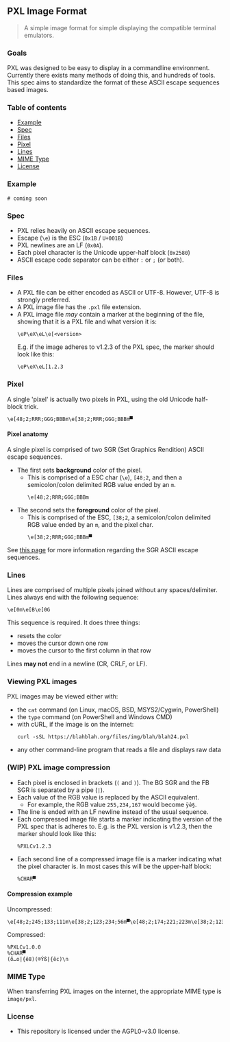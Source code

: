 ## PXL Image Format

> A simple image format for simple displaying the compatible terminal emulators.

### Goals

PXL was designed to be easy to display in a commandline environment. 
Currently there exists many methods of doing this, and hundreds of
tools. This spec aims to standardize the format of these ASCII escape
sequences based images.


### Table of contents

- [Example](#user-content-example)
- [Spec](#user-content-spec)
- [Files](#user-content-files)
- [Pixel](#user-content-pixel)
- [Lines](#user-content-lines)
- [MIME Type](#user-content-mime-type)
- [License](#user-content-license)

### Example

```
# coming soon
```

### Spec

* PXL relies heavily on ASCII escape sequences.
* Escape (`\e`) is the  ESC (`0x1B` / `U+001B`)
* PXL newlines are an LF (`0x0A`).
* Each pixel character is the Unicode upper-half block (`0x2580`)
* ASCII escape code separator can be either `:` or `;` (or both).

### Files

- A PXL file can be either encoded as ASCII or UTF-8. However, UTF-8 
is strongly preferred.
- A PXL image file has the `.pxl` file extension.
- A PXL image file *may* contain a marker at the beginning of the file, 
  showing that it is a PXL file and what version it is:
  ```
  \eP\eX\eL\e[<version>
  ```
  E.g. if the image adheres to v1.2.3 of the PXL spec, the marker 
  should look like this:
  ```
  \eP\eX\eL[1.2.3
  ```

### Pixel

A single 'pixel' is actually two pixels in PXL, using the old 
Unicode half-block trick.

```
\e[48;2;RRR;GGG;BBBm\e[38;2;RRR;GGG;BBBm▀
```

#### Pixel anatomy
A single pixel is comprised of two SGR (Set Graphics Rendition) ASCII escape sequences.
- The first sets **background** color of the pixel.
  - This is comprised of a ESC char (`\e`), `[48;2`, and then a semicolon/colon delimited RGB value ended by an `m`.
    ```
    \e[48;2;RRR;GGG;BBBm
    ```
- The second sets the **foreground** color of the pixel.
  - This is comprised of the ESC, `[38;2`, a semicolon/colon delimited RGB value ended by an `m`, and the pixel char.
    ```
    \e[38;2;RRR;GGG;BBBm▀
    ```
    
See [this page](https://docs.microsoft.com/en-us/windows/console/console-virtual-terminal-sequences#extended-colors) for more information regarding the SGR ASCII escape sequences.

### Lines
Lines are comprised of multiple pixels joined without any 
spaces/delimiter. Lines always end with the following sequence:
```
\e[0m\e[B\e[0G
```
This sequence is required. It does three things:
- resets the color
- moves the cursor down one row
- moves the cursor to the first column in that row

Lines **may not** end in a newline (CR, CRLF, or LF).

### Viewing PXL images
PXL images may be viewed either with:
- the `cat` command (on Linux, macOS, BSD, MSYS2/Cygwin, PowerShell)
- the `type` command (on PowerShell and Windows CMD)
- with cURL, if the image is on the internet:
  ```
  curl -sSL https://blahblah.org/files/img/blah/blah24.pxl
  ```
- any other command-line program that reads a file and displays raw data

### (WIP) PXL image compression
- Each pixel is enclosed in brackets (`(` and `)`). The BG SGR and the FB SGR
  is separated by a pipe (`|`).
- Each value of the RGB value is replaced by the ASCII equivalent.
  - For example, the RGB value `255,234,167` would become `ÿê§`.
- The line is ended with an LF newline instead of the usual sequence.
- Each compressed image file starts a marker indicating the version of the
  PXL spec that is adheres to. E.g. is the PXL version is v1.2.3, then
  the marker should look like this:
  ```
  %PXLCv1.2.3
  ```
- Each second line of a compressed image file is a marker indicating what
  the pixel character is. In most cases this will be the upper-half block:
  ```
  %CHAR▀
  ```

#### Compression example
Uncompressed:
```
\e[48;2;245;133;111m\e[38;2;123;234;56m▀\e[48;2;174;221;223m\e[38;2;123;234;99m▀\e[0m\e[B\e[0G
```
Compressed:
```
%PXLCv1.0.0
%CHAR▀
(õ…o|{ê8)(®Ýß|{êc)\n
```

### MIME Type
When transferring PXL images on the internet, the appropriate MIME type is
`image/pxl`.

### License
- This repository is licensed under the AGPL0-v3.0 license.

